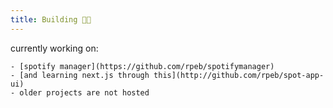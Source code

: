 ```yaml
---
title: Building 👨‍🔧
---
```


currently working on:
	
	- [spotify manager](https://github.com/rpeb/spotifymanager)
	- [and learning next.js through this](http://github.com/rpeb/spot-app-ui)
	- older projects are not hosted